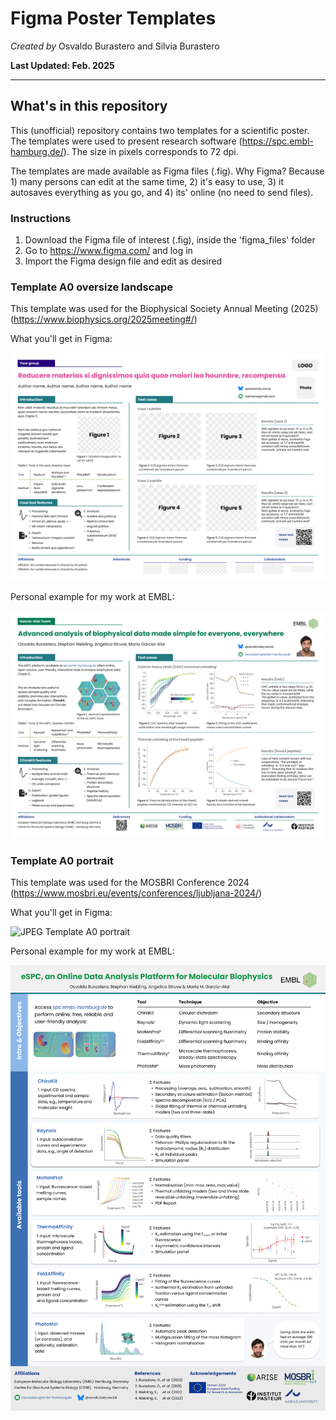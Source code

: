 # Figma Poster Templates
*Created by*
Osvaldo Burastero and Silvia Burastero

**Last Updated: Feb. 2025**

---
## What's in this repository
This (unofficial) repository contains two templates for a scientific poster. The templates were used to present research software (https://spc.embl-hamburg.de/).
The size in pixels corresponds to 72 dpi.

The templates are made available as Figma files (.fig).
Why Figma? Because 1) many persons can edit at the same time, 2) it's easy to use, 3) it autosaves everything as you go, and 4) its' online (no need to send files). 

### Instructions

1) Download the Figma file of interest (.fig), inside the 'figma_files' folder
2) Go to https://www.figma.com/ and log in
3) Import the Figma design file and edit as desired

### Template A0 oversize landscape

This template was used for the Biophysical Society Annual Meeting (2025) (https://www.biophysics.org/2025meeting#/)

What you'll get in Figma:

![JPEG Template A0 oversize landscape](assets/A0oversize_landscape_figma.png)
     
Personal example for my work at EMBL:

![PNG EMBL Template A0 oversize landscape](assets/A0oversize_landscape_embl.jpg)

### Template A0 portrait

This template was used for the MOSBRI Conference 2024 (https://www.mosbri.eu/events/conferences/ljubljana-2024/)

What you'll get in Figma:

![JPEG Template A0 portrait](assets/A0_portrait_figma.jpg)     

Personal example for my work at EMBL:

![PNG EMBL Template A0 portrait](assets/A0_portrait_embl.jpg)

